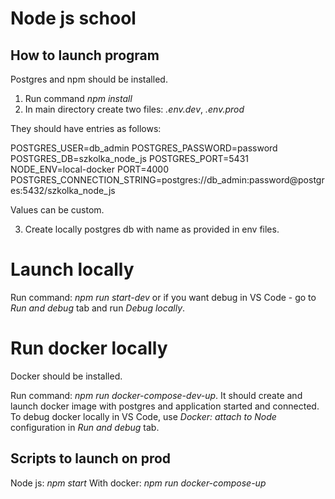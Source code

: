 # Node js school

## How to launch program

Postgres and npm should be installed.

1. Run command _npm install_
2. In main directory create two files: _.env.dev_, _.env.prod_

They should have entries as follows:

POSTGRES_USER=db_admin
POSTGRES_PASSWORD=password
POSTGRES_DB=szkolka_node_js
POSTGRES_PORT=5431
NODE_ENV=local-docker
PORT=4000
POSTGRES_CONNECTION_STRING=postgres://db_admin:password@postgres:5432/szkolka_node_js

Values can be custom.

3. Create locally postgres db with name as provided in env files.

# Launch locally

Run command: _npm run start-dev_ or if you want debug in VS Code - go to _Run and debug_ tab
and run _Debug locally_.

# Run docker locally

Docker should be installed.

Run command: _npm run docker-compose-dev-up_. It should create and launch docker image with postgres
and application started and connected. To debug docker locally in VS Code, use _Docker: attach to Node_ configuration
in _Run and debug_ tab.

## Scripts to launch on prod

Node js: _npm start_
With docker: _npm run docker-compose-up_
